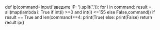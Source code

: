 def ip(command=input('введите IP: ').split('.')):
    for i in command:
        result = all(map(lambda i: True if int(i) >=0 and int(i) <=155 else False,command))
    if result == True and len(command)==4:
        print(True)
    else:
        print(False)
    return result
ip()
